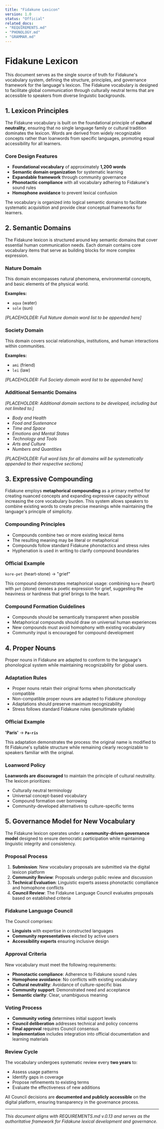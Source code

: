 ```yaml
---
title: "Fidakune Lexicon"
version: 1.0
status: "Official"
related_docs:
- "REQUIREMENTS.md"
- "PHONOLOGY.md"
- "GRAMMAR.md"
---
```


# Fidakune Lexicon

This document serves as the single source of truth for Fidakune's vocabulary system, defining the structure, principles, and governance framework for the language's lexicon. The Fidakune vocabulary is designed to facilitate global communication through culturally neutral terms that are accessible to speakers from diverse linguistic backgrounds.

## 1. Lexicon Principles

The Fidakune vocabulary is built on the foundational principle of **cultural neutrality**, ensuring that no single language family or cultural tradition dominates the lexicon. Words are derived from widely recognizable concepts rather than loanwords from specific languages, promoting equal accessibility for all learners.

### Core Design Features
- **Foundational vocabulary** of approximately **1,200 words**
- **Semantic domain organization** for systematic learning
- **Expandable framework** through community governance
- **Phonotactic compliance** with all vocabulary adhering to Fidakune's sound rules
- **Homophone avoidance** to prevent lexical confusion

The vocabulary is organized into logical semantic domains to facilitate systematic acquisition and provide clear conceptual frameworks for learners.

## 2. Semantic Domains

The Fidakune lexicon is structured around key semantic domains that cover essential human communication needs. Each domain contains core vocabulary items that serve as building blocks for more complex expression.

### Nature Domain
This domain encompasses natural phenomena, environmental concepts, and basic elements of the physical world.

**Examples:**
- `aqua` (water)
- `sole` (sun)

*[PLACEHOLDER: Full Nature domain word list to be appended here]*

### Society Domain  
This domain covers social relationships, institutions, and human interactions within communities.

**Examples:**
- `ami` (friend)
- `lei` (law)

*[PLACEHOLDER: Full Society domain word list to be appended here]*

### Additional Semantic Domains
*[PLACEHOLDER: Additional domain sections to be developed, including but not limited to:]*
- *Body and Health*
- *Food and Sustenance*
- *Time and Space*
- *Emotions and Mental States*
- *Technology and Tools*
- *Arts and Culture*
- *Numbers and Quantities*

*[PLACEHOLDER: Full word lists for all domains will be systematically appended to their respective sections]*

## 3. Expressive Compounding

Fidakune employs **metaphorical compounding** as a primary method for creating nuanced concepts and expanding expressive capacity without increasing the core vocabulary burden. This system allows speakers to combine existing words to create precise meanings while maintaining the language's principle of simplicity.

### Compounding Principles
- Compounds combine two or more existing lexical items
- The resulting meaning may be literal or metaphorical
- Compounds follow standard Fidakune phonotactics and stress rules
- Hyphenation is used in writing to clarify compound boundaries

### Official Example
`kore-pet` (heart-stone) → "grief"

This compound demonstrates metaphorical usage: combining `kore` (heart) with `pet` (stone) creates a poetic expression for grief, suggesting the heaviness or hardness that grief brings to the heart.

### Compound Formation Guidelines
- Compounds should be semantically transparent when possible
- Metaphorical compounds should draw on universal human experiences
- New compounds must avoid homophony with existing vocabulary
- Community input is encouraged for compound development

## 4. Proper Nouns

Proper nouns in Fidakune are adapted to conform to the language's phonological system while maintaining recognizability for global users.

### Adaptation Rules
- Proper nouns retain their original forms when phonotactically compatible
- Non-compatible proper nouns are adapted to Fidakune phonology
- Adaptations should preserve maximum recognizability
- Stress follows standard Fidakune rules (penultimate syllable)

### Official Example
**'Paris'** → **`Pa-ris`**

This adaptation demonstrates the process: the original name is modified to fit Fidakune's syllable structure while remaining clearly recognizable to speakers familiar with the original.

### Loanword Policy
**Loanwords are discouraged** to maintain the principle of cultural neutrality. The lexicon prioritizes:
- Culturally neutral terminology
- Universal concept-based vocabulary
- Compound formation over borrowing
- Community-developed alternatives to culture-specific terms

## 5. Governance Model for New Vocabulary

The Fidakune lexicon operates under a **community-driven governance model** designed to ensure democratic participation while maintaining linguistic integrity and consistency.

### Proposal Process
1. **Submission**: New vocabulary proposals are submitted via the digital lexicon platform
2. **Community Review**: Proposals undergo public review and discussion
3. **Technical Evaluation**: Linguistic experts assess phonotactic compliance and homophone conflicts
4. **Council Review**: The Fidakune Language Council evaluates proposals based on established criteria

### Fidakune Language Council
The Council comprises:
- **Linguists** with expertise in constructed languages
- **Community representatives** elected by active users
- **Accessibility experts** ensuring inclusive design

### Approval Criteria
New vocabulary must meet the following requirements:
- **Phonotactic compliance**: Adherence to Fidakune sound rules
- **Homophone avoidance**: No conflicts with existing vocabulary
- **Cultural neutrality**: Avoidance of culture-specific bias
- **Community support**: Demonstrated need and acceptance
- **Semantic clarity**: Clear, unambiguous meaning

### Voting Process
- **Community voting** determines initial support levels
- **Council deliberation** addresses technical and policy concerns
- **Final approval** requires Council consensus
- **Implementation** includes integration into official documentation and learning materials

### Review Cycle
The vocabulary undergoes systematic review every **two years** to:
- Assess usage patterns
- Identify gaps in coverage
- Propose refinements to existing terms
- Evaluate the effectiveness of new additions

All Council decisions are **documented and publicly accessible** on the digital platform, ensuring transparency in the governance process.

---

*This document aligns with REQUIREMENTS.md v.0.13 and serves as the authoritative framework for Fidakune lexical development and governance.*